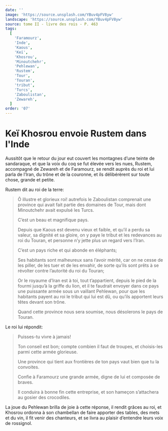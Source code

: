 ```yaml
---
date: ''
image: 'https://source.unsplash.com/YBuv4pFV8yw'
landscape: 'https://source.unsplash.com/YBuv4pFV8yw'
source: tome II - livre des rois - P. 463
tags:
  [
    'Faramourz',
    'Inde',
    'Kaous',
    'Keï',
    'Khosrou',
    'Minoutchehr',
    'Pehlewan',
    'Rustem',
    'Tour',
    'Touran',
    'tribut',
    'Turcs',
    'Zaboulistan',
    'Zewareh',
  ]
order: '07'
---
```


# Keï Khosrou envoie Rustem dans l'Inde

Aussitôt que le retour du jour eut couvert les montagnes d’une teinte de sandaraque, et que la voix du coq se fut élevée vers les nues, Rustem, accompagné de Zewareh et de Faramourz, se rendit auprès du roi et lui parla de l’Iran, du trône et de la couronne, et ils délibérèrent sur toute chose, grande et petite.

Rustem dit au roi de la terre:

> Ô illustre et glorieux roi! autrefois le Zaboulistan comprenait une province qui avait fait partie des domaines de Tour, mais dont Minoutchehr avait expulsé les Turcs.
>
> C’est un beau et magnifique pays.
>
> Depuis que Kaous est devenu vieux et faible, et qu’il a perdu sa valeur, sa dignité et sa gloire, on y paye le tribut et les redevances au roi du Touran, et personne n’y jette plus un regard vers l’Iran.
>
> C’est un pays riche et qui abonde en éléphants;
>
> Ses habitants sont malheureux sans l’avoir mérité, car on ne cesse de les piller, de les tuer et de les envahir, de sorte qu’ils sont prêts à se révolter contre l’autorité du roi du Touran;
>
> Or le royaume d’Iran est à toi, tout t’appartient, depuis le pied de la fourmi jusqu’à la griffe du lion, et il te faudrait envoyer dans ce pays une puissante armée sous un vaillant Pehlewan, pour que les habitants payent au roi le tribut qui lui est dû, ou qu’ils apportent leurs têtes devant son trône.
>
> Quand cette province nous sera soumise, nous désolerons le pays de Touran.

Le roi lui répondit:

> Puisses-tu vivre à jamais!
>
> Ton conseil est bon; compte combien il faut de troupes, et choisis-les parmi cette armée glorieuse.
>
> Une province qui tient aux frontières de ton pays vaut bien que tu la convoites.
>
> Confie à Faramourz une grande armée, digne de lui et composée de braves.
>
> Il conduira à bonne fin cette entreprise, et son hameçon s’attachera au gosier des crocodiles.

La joue du Pehlewan brilla de joie à cette réponse, il rendit grâces au roi, et Khosrou ordonna à son chambellan de faire apporter des tables, des mets et du vin, il fit venir des chanteurs, et se livra au plaisir d’entendre leurs voix de rossignol.
